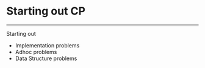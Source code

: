 # Starting out CP

---

Starting out 
- Implementation problems
- Adhoc problems 
- Data Structure problems 

